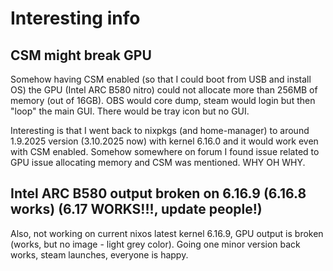 # Interesting info

## CSM might break GPU

Somehow having CSM enabled (so that I could boot from USB and install OS) the GPU (Intel ARC B580 nitro) could not allocate more than 256MB of memory (out of 16GB).
OBS would core dump, steam would login but then "loop" the main GUI. There would be tray icon but no GUI.

Interesting is that I went back to nixpkgs (and home-manager) to around 1.9.2025 version (3.10.2025 now) with kernel 6.16.0 and it would work even with CSM enabled.
Somehow somewhere on forum I found issue related to GPU issue allocating memory and CSM was mentioned. WHY OH WHY.

## Intel ARC B580 output broken on 6.16.9 (6.16.8 works) (6.17 WORKS!!!, update people!)

Also, not working on current nixos latest kernel 6.16.9, GPU output is broken (works, but no image - light grey color).
Going one minor version back works, steam launches, everyone is happy.
